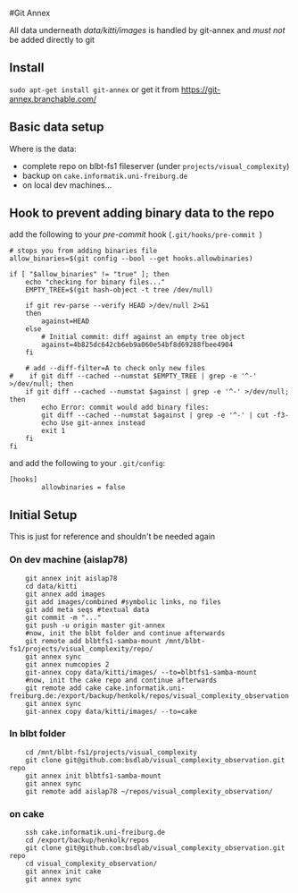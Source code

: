 #Git Annex

All data underneath *data/kitti/images* is handled by git-annex and *must not* be added directly to git

## Install

``sudo apt-get install git-annex`` or get it from <https://git-annex.branchable.com/>

## Basic data setup

Where is the data:

* complete repo on blbt-fs1 fileserver (under ``projects/visual_complexity``)
* backup on ``cake.informatik.uni-freiburg.de``
* on local dev machines...

## Hook to prevent adding binary data to the repo

add the following to your *pre-commit* hook (``.git/hooks/pre-commit
``)

```
# stops you from adding binaries file
allow_binaries=$(git config --bool --get hooks.allowbinaries)

if [ "$allow_binaries" != "true" ]; then
    echo "checking for binary files..."
    EMPTY_TREE=$(git hash-object -t tree /dev/null)

    if git rev-parse --verify HEAD >/dev/null 2>&1
    then
        against=HEAD
    else
        # Initial commit: diff against an empty tree object
        against=4b825dc642cb6eb9a060e54bf8d69288fbee4904
    fi

    # add --diff-filter=A to check only new files
#    if git diff --cached --numstat $EMPTY_TREE | grep -e '^-' >/dev/null; then
    if git diff --cached --numstat $against | grep -e '^-' >/dev/null; then
        echo Error: commit would add binary files:
        git diff --cached --numstat $against | grep -e '^-' | cut -f3-
        echo Use git-annex instead
        exit 1
    fi
fi
```

and add the following to your ``.git/config``:

```
[hooks]
        allowbinaries = false
```


## Initial Setup

This is just for reference and shouldn't be needed again

### On dev machine (aislap78)
```
	git annex init aislap78
	cd data/kitti
	git annex add images
	git add images/combined #symbolic links, no files
	git add meta seqs #textual data
	git commit -m "..."
	git push -u origin master git-annex
	#now, init the blbt folder and continue afterwards
	git remote add blbtfs1-samba-mount /mnt/blbt-fs1/projects/visual_complexity/repo/
	git annex sync
	git annex numcopies 2
	git-annex copy data/kitti/images/ --to=blbtfs1-samba-mount
	#now, init the cake repo and continue afterwards
	git remote add cake cake.informatik.uni-freiburg.de:/export/backup/henkolk/repos/visual_complexity_observation
	git annex sync
	git-annex copy data/kitti/images/ --to=cake
```

### In blbt folder

```
	cd /mnt/blbt-fs1/projects/visual_complexity
	git clone git@github.com:bsdlab/visual_complexity_observation.git repo
	git annex init blbtfs1-samba-mount
	git annex sync
	git remote add aislap78 ~/repos/visual_complexity_observation/
```


### on cake

```
	ssh cake.informatik.uni-freiburg.de
	cd /export/backup/henkolk/repos
	git clone git@github.com:bsdlab/visual_complexity_observation.git repo
	cd visual_complexity_observation/
	git annex init cake
	git annex sync
```
